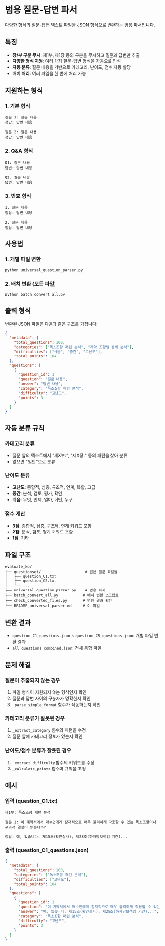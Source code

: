 # 범용 질문-답변 파서

다양한 형식의 질문-답변 텍스트 파일을 JSON 형식으로 변환하는 범용 파서입니다.

## 특징

- **장/부 구분 무시**: 제1부, 제1장 등의 구분을 무시하고 질문과 답변만 추출
- **다양한 형식 지원**: 여러 가지 질문-답변 형식을 자동으로 인식
- **자동 분류**: 질문 내용을 기반으로 카테고리, 난이도, 점수 자동 할당
- **배치 처리**: 여러 파일을 한 번에 처리 가능

## 지원하는 형식

### 1. 기본 형식

```
질문 1: 질문 내용
정답: 답변 내용

질문 2: 질문 내용
정답: 답변 내용
```

### 2. Q&A 형식

```
Q1: 질문 내용
답변: 답변 내용

Q2: 질문 내용
답변: 답변 내용
```

### 3. 번호 형식

```
1. 질문 내용
정답: 답변 내용

2. 질문 내용
정답: 답변 내용
```

## 사용법

### 1. 개별 파일 변환

```bash
python universal_question_parser.py
```

### 2. 배치 변환 (모든 파일)

```bash
python batch_convert_all.py
```

## 출력 형식

변환된 JSON 파일은 다음과 같은 구조를 가집니다:

```json
{
  "metadata": {
    "total_questions": 100,
    "categories": ["독소조항 패턴 분석", "계약 조항별 상세 분석"],
    "difficulties": ["쉬움", "중간", "고난도"],
    "total_points": 104
  },
  "questions": [
    {
      "question_id": 1,
      "question": "질문 내용",
      "answer": "답변 내용",
      "category": "독소조항 패턴 분석",
      "difficulty": "고난도",
      "points": 3
    }
  ]
}
```

## 자동 분류 규칙

### 카테고리 분류

- 질문 앞의 텍스트에서 "제X부:", "제X장:" 등의 패턴을 찾아 분류
- 없으면 "일반"으로 분류

### 난이도 분류

- **고난도**: 종합적, 심층, 구조적, 연계, 복합, 고급
- **중간**: 분석, 검토, 평가, 확인
- **쉬움**: 무엇, 언제, 얼마, 어떤, 누구

### 점수 계산

- **3점**: 종합적, 심층, 구조적, 연계 키워드 포함
- **2점**: 분석, 검토, 평가 키워드 포함
- **1점**: 기타

## 파일 구조

```
evaluate_ko/
├── questionset/                    # 원본 질문 파일들
│   ├── question_C1.txt
│   ├── question_C2.txt
│   └── ...
├── universal_question_parser.py    # 범용 파서
├── batch_convert_all.py           # 배치 변환 스크립트
├── check_converted_files.py       # 변환 결과 확인
└── README_universal_parser.md     # 이 파일
```

## 변환 결과

- `question_C1_questions.json` ~ `question_C5_questions.json`: 개별 파일 변환 결과
- `all_questions_combined.json`: 전체 통합 파일

## 문제 해결

### 질문이 추출되지 않는 경우

1. 파일 형식이 지원되지 않는 형식인지 확인
2. 질문과 답변 사이의 구분자가 명확한지 확인
3. `_parse_simple_format` 함수가 작동하는지 확인

### 카테고리 분류가 잘못된 경우

1. `_extract_category` 함수의 패턴을 수정
2. 질문 앞에 카테고리 정보가 있는지 확인

### 난이도/점수 분류가 잘못된 경우

1. `_extract_difficulty` 함수의 키워드를 수정
2. `_calculate_points` 함수의 규칙을 조정

## 예시

### 입력 (question_C1.txt)

```
제1부: 독소조항 패턴 분석

질문 1: 이 계약서에서 매수인에게 잠재적으로 매우 불리하게 작용할 수 있는 독소조항이나 구조적 결함이 있습니까?

정답: 예, 있습니다. 제15조(확인실사), 제28조(하자담보책임 기간)...
```

### 출력 (question_C1_questions.json)

```json
{
  "metadata": {
    "total_questions": 100,
    "categories": ["독소조항 패턴 분석"],
    "difficulties": ["고난도"],
    "total_points": 104
  },
  "questions": [
    {
      "question_id": 1,
      "question": "이 계약서에서 매수인에게 잠재적으로 매우 불리하게 작용할 수 있는 독소조항이나 구조적 결함이 있습니까?",
      "answer": "예, 있습니다. 제15조(확인실사), 제28조(하자담보책임 기간)...",
      "category": "독소조항 패턴 분석",
      "difficulty": "고난도",
      "points": 3
    }
  ]
}
```




